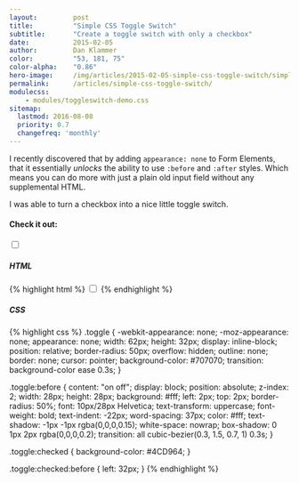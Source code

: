 ```yaml
---
layout:         post
title:          "Simple CSS Toggle Switch"
subtitle:       "Create a toggle switch with only a checkbox"
date:           2015-02-05
author:         Dan Klammer
color:          "53, 181, 75"
color-alpha:    "0.86"
hero-image:     /img/articles/2015-02-05-simple-css-toggle-switch/simple-css-toggle-switch-hero.png
permalink:      /articles/simple-css-toggle-switch/
modulecss:
    - modules/toggleswitch-demo.css
sitemap:
  lastmod: 2016-08-08
  priority: 0.7
  changefreq: 'monthly'
---
```


I recently discovered that by adding `appearance: none` to Form Elements, that it essentially *unlocks* the ability to use `:before` and `:after` styles. Which means you can do more with just a plain old input field without any supplemental HTML.

I was able to turn a checkbox into a nice little toggle switch.


#### **Check it out:**

<div class="align-center p2"><input class="toggle" type="checkbox" /></div>


##### **HTML**

{% highlight html %}
<input class="toggle" type="checkbox" />
{% endhighlight %}


##### **CSS**

{% highlight css %}
.toggle {
  -webkit-appearance: none;
  -moz-appearance: none;
  appearance: none;
  width: 62px;
  height: 32px;
  display: inline-block;
  position: relative;
  border-radius: 50px;
  overflow: hidden;
  outline: none;
  border: none;
  cursor: pointer;
  background-color: #707070;
  transition: background-color ease 0.3s;
}

.toggle:before {
  content: "on off";
  display: block;
  position: absolute;
  z-index: 2;
  width: 28px;
  height: 28px;
  background: #fff;
  left: 2px;
  top: 2px;
  border-radius: 50%;
  font: 10px/28px Helvetica;
  text-transform: uppercase;
  font-weight: bold;
  text-indent: -22px;
  word-spacing: 37px;
  color: #fff;
  text-shadow: -1px -1px rgba(0,0,0,0.15);
  white-space: nowrap;
  box-shadow: 0 1px 2px rgba(0,0,0,0.2);
  transition: all cubic-bezier(0.3, 1.5, 0.7, 1) 0.3s;
}

.toggle:checked {
  background-color: #4CD964;
}

.toggle:checked:before {
  left: 32px;
}
{% endhighlight %}
